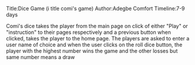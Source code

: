 Title:Dice Game (i title comi's game)
Author:Adegbe Comfort
Timeline:7-9 days
 
 Comi's dice takes the player  from the main page on click of either "Play" or "instruction" to their pages respectively and 
 a previous button when clicked, takes the player to the home page.
 The players are asked to enter a user name of choice and when the user clicks on the roll dice button, the player with the
 highest number wins the game and the other losses but same number means a draw